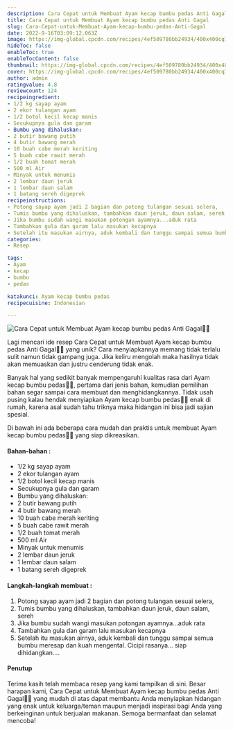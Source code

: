 ```yaml
---
description: Cara Cepat untuk Membuat Ayam kecap bumbu pedas Anti Gagal"
title: Cara Cepat untuk Membuat Ayam kecap bumbu pedas Anti Gagal
slug: Cara-Cepat-untuk-Membuat-Ayam-kecap-bumbu-pedas-Anti-Gagal
date: 2022-9-16T03:09:12.063Z
image: https://img-global.cpcdn.com/recipes/4ef509780bb24934/400x400cq70/photo.jpg
hideToc: false
enableToc: true
enableTocContent: false
thumbnail: https://img-global.cpcdn.com/recipes/4ef509780bb24934/400x400cq70/photo.jpg
cover: https://img-global.cpcdn.com/recipes/4ef509780bb24934/400x400cq70/photo.jpg
author: admin
ratingvalue: 4.8
reviewcount: 124
recipeingredient:
- 1/2 kg sayap ayam
- 2 ekor tulangan ayam
- 1/2 botol kecil kecap manis
- Secukupnya gula dan garam
- Bumbu yang dihaluskan:
- 2 butir bawang putih
- 4 butir bawang merah
- 10 buah cabe merah keriting
- 5 buah cabe rawit merah
- 1/2 buah tomat merah
- 500 ml Air
- Minyak untuk menumis
- 2 lembar daun jeruk
- 1 lembar daun salam
- 1 batang sereh digeprek
recipeinstructions:
- Potong sayap ayam jadi 2 bagian dan potong tulangan sesuai selera,
- Tumis bumbu yang dihaluskan, tambahkan daun jeruk, daun salam, sereh
- Jika bumbu sudah wangi masukan potongan ayamnya...aduk rata
- Tambahkan gula dan garam lalu masukan kecapnya
- Setelah itu masukan airnya, aduk kembali dan tunggu sampai semua bumbu meresap dan kuah mengental. Cicipi rasanya... siap dihidangkan....
categories:
- Resep

tags:
- Ayam
- kecap
- bumbu
- pedas

katakunci: Ayam kecap bumbu pedas
recipecuisine: Indonesian

---
```


![Cara Cepat untuk Membuat Ayam kecap bumbu pedas Anti Gagal👩‍🍳](https://img-global.cpcdn.com/recipes/4ef509780bb24934/400x400cq70/photo.jpg)

Lagi mencari ide resep Cara Cepat untuk Membuat Ayam kecap bumbu pedas Anti Gagal👩‍🍳 yang unik? Cara menyiapkannya memang tidak terlalu sulit namun tidak gampang juga. Jika keliru mengolah maka hasilnya tidak akan memuaskan dan justru cenderung tidak enak.

Banyak hal yang sedikit banyak mempengaruhi kualitas rasa dari Ayam kecap bumbu pedas👩‍🍳, pertama dari jenis bahan, kemudian pemilihan bahan segar sampai cara membuat dan menghidangkannya. Tidak usah pusing kalau hendak menyiapkan Ayam kecap bumbu pedas👩‍🍳 enak di rumah, karena asal sudah tahu triknya maka hidangan ini bisa jadi sajian spesial.

Di bawah ini ada beberapa cara mudah dan praktis untuk membuat Ayam kecap bumbu pedas👩‍🍳 yang siap dikreasikan.

<!--inarticleads1-->

#### Bahan-bahan :

- 1/2 kg sayap ayam
- 2 ekor tulangan ayam
- 1/2 botol kecil kecap manis
- Secukupnya gula dan garam
- Bumbu yang dihaluskan:
- 2 butir bawang putih
- 4 butir bawang merah
- 10 buah cabe merah keriting
- 5 buah cabe rawit merah
- 1/2 buah tomat merah
- 500 ml Air
- Minyak untuk menumis
- 2 lembar daun jeruk
- 1 lembar daun salam
- 1 batang sereh digeprek

<!--inarticleads2-->

#### Langkah-langkah membuat :

1. Potong sayap ayam jadi 2 bagian dan potong tulangan sesuai selera,
1. Tumis bumbu yang dihaluskan, tambahkan daun jeruk, daun salam, sereh
1. Jika bumbu sudah wangi masukan potongan ayamnya...aduk rata
1. Tambahkan gula dan garam lalu masukan kecapnya
1. Setelah itu masukan airnya, aduk kembali dan tunggu sampai semua bumbu meresap dan kuah mengental. Cicipi rasanya... siap dihidangkan....

#### Penutup

Terima kasih telah membaca resep yang kami tampilkan di sini. Besar harapan kami, Cara Cepat untuk Membuat Ayam kecap bumbu pedas Anti Gagal👩‍🍳 yang mudah di atas dapat membantu Anda menyiapkan hidangan yang enak untuk keluarga/teman maupun menjadi inspirasi bagi Anda yang berkeinginan untuk berjualan makanan. Semoga bermanfaat dan selamat mencoba!